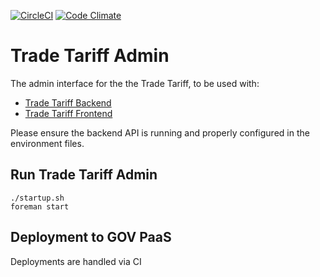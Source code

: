 [![CircleCI](https://circleci.com/gh/bitzesty/trade-tariff-admin/tree/master.svg?style=svg)](https://circleci.com/gh/bitzesty/trade-tariff-admin/tree/master)
[![Code Climate](https://codeclimate.com/github/bitzesty/trade-tariff-admin/badges/gpa.svg)](https://codeclimate.com/github/bitzesty/trade-tariff-admin)

# Trade Tariff Admin

The admin interface for the the Trade Tariff, to be used with:

* [Trade Tariff Backend](https://github.com/alphagov/trade-tariff-backend)
* [Trade Tariff Frontend](https://github.com/alphagov/trade-tariff-frontend)

Please ensure the backend API is running and properly configured in the
environment files.

## Run Trade Tariff Admin

    ./startup.sh
    foreman start

## Deployment to GOV PaaS

Deployments are handled via CI
